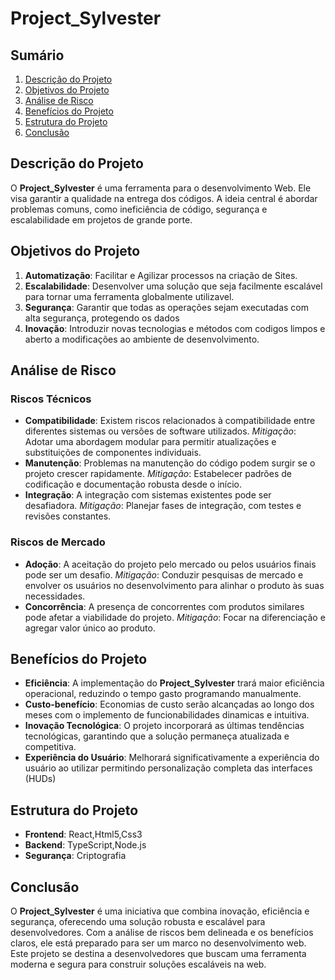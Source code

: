 # Project_Sylvester

## Sumário

1. [Descrição do Projeto](#descrição-do-projeto)
2. [Objetivos do Projeto](#objetivos-do-projeto)
3. [Análise de Risco](#análise-de-risco)
4. [Benefícios do Projeto](#benefícios-do-projeto)
5. [Estrutura do Projeto](#estrutura-do-projeto)
6. [Conclusão](#conclusão)

## Descrição do Projeto

O **Project_Sylvester** é uma ferramenta para o desenvolvimento Web. Ele visa garantir a qualidade na entrega dos códigos.
A ideia central é abordar problemas comuns, como ineficiência de código, segurança e escalabilidade em projetos de grande porte.

## Objetivos do Projeto

1. **Automatização**: Facilitar e Agilizar processos na criação de Sites.
2. **Escalabilidade**: Desenvolver uma solução que seja facilmente escalável para tornar uma ferramenta globalmente utilizavel.
3. **Segurança**: Garantir que todas as operações sejam executadas com alta segurança, protegendo os dados 
4. **Inovação**: Introduzir novas tecnologias e métodos com codigos limpos e aberto a modificações ao ambiente de desenvolvimento.

## Análise de Risco

### Riscos Técnicos

- **Compatibilidade**: Existem riscos relacionados à compatibilidade entre diferentes sistemas ou versões de software utilizados. *Mitigação*: Adotar uma abordagem modular para permitir atualizações e substituições de componentes individuais.
- **Manutenção**: Problemas na manutenção do código podem surgir se o projeto crescer rapidamente. *Mitigação*: Estabelecer padrões de codificação e documentação robusta desde o início.
- **Integração**: A integração com sistemas existentes pode ser desafiadora. *Mitigação*: Planejar fases de integração, com testes e revisões constantes.

### Riscos de Mercado

- **Adoção**: A aceitação do projeto pelo mercado ou pelos usuários finais pode ser um desafio. *Mitigação*: Conduzir pesquisas de mercado e envolver os usuários no desenvolvimento para alinhar o produto às suas necessidades.
- **Concorrência**: A presença de concorrentes com produtos similares pode afetar a viabilidade do projeto. *Mitigação*: Focar na diferenciação e agregar valor único ao produto.

## Benefícios do Projeto

- **Eficiência**: A implementação do **Project_Sylvester** trará maior eficiência operacional, reduzindo o tempo gasto programando manualmente.
- **Custo-benefício**: Economias de custo serão alcançadas ao longo dos meses com o implemento de funcionabilidades dinamicas e intuitiva.
- **Inovação Tecnológica**: O projeto incorporará as últimas tendências tecnológicas, garantindo que a solução permaneça atualizada e competitiva.
- **Experiência do Usuário**: Melhorará significativamente a experiência do usuário ao utilizar permitindo personalização completa das interfaces (HUDs)
## Estrutura do Projeto

- **Frontend**: React,Html5,Css3
- **Backend**: TypeScript,Node.js
- **Segurança**: Criptografia

## Conclusão

O **Project_Sylvester** é uma iniciativa que combina inovação, eficiência e segurança, oferecendo uma solução robusta e escalável para desenvolvedores.
Com a análise de riscos bem delineada e os benefícios claros, ele está preparado para ser um marco no desenvolvimento web.
Este projeto se destina a desenvolvedores que buscam uma ferramenta moderna e segura para construir soluções escaláveis na web.
